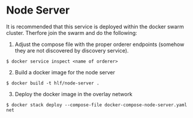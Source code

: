 # Node Server

It is recommended that this service is deployed within the docker swarm cluster. Therfore join the swarm and do the following:

1. Adjust the compose file with the proper orderer endpoints (somehow they are not discovered by discovery service).

`$ docker service inspect <name of orderer>`

2. Build a docker image for the node server

`$ docker build -t hlf/node-server . `

3. Deploy the docker image in the overlay network

`$ docker stack deploy --compose-file docker-compose-node-server.yaml net`







